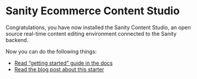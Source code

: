 # Sanity Ecommerce Content Studio

Congratulations, you have now installed the Sanity Content Studio, an open source real-time content editing environment connected to the Sanity backend.

Now you can do the following things:

- [Read “getting started” guide in the docs](https://www.sanity.io/docs/introduction/getting-started?utm_source=readme)
- [Read the blog post about this starter](#)
